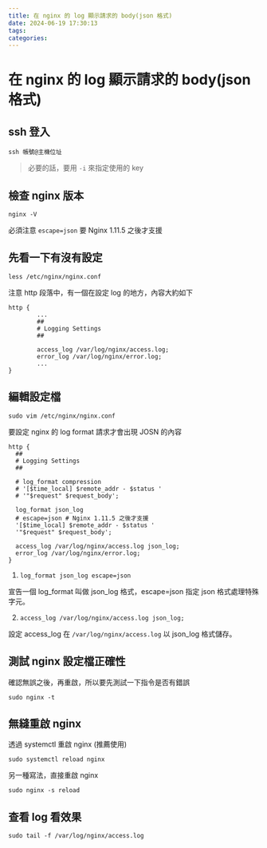 ```yaml
---
title: 在 nginx 的 log 顯示請求的 body(json 格式)
date: 2024-06-19 17:30:13
tags:
categories:
---
```


# 在 nginx 的 log 顯示請求的 body(json 格式)

## ssh 登入

```shell
ssh 帳號@主機位址
```

> 必要的話，要用 `-i` 來指定使用的 key

## 檢查 nginx 版本

```ssh
nginx -V
```

必須注意 `escape=json` 要 Nginx 1.11.5 之後才支援

## 先看一下有沒有設定

```ssh
less /etc/nginx/nginx.conf
```

注意 http 段落中，有一個在設定 log 的地方，內容大約如下

```nginx
http {
        ...
        ##
        # Logging Settings
        ##

        access_log /var/log/nginx/access.log;
        error_log /var/log/nginx/error.log;
        ...
}
```

## 編輯設定檔

```ssh
sudo vim /etc/nginx/nginx.conf
```

要設定 nginx 的 log format 請求才會出現 JOSN 的內容

```nginx
http {
  ##
  # Logging Settings
  ##

  # log_format compression
  # '[$time_local] $remote_addr - $status '
  # '"$request" $request_body';

  log_format json_log
  # escape=json # Nginx 1.11.5 之後才支援
  '[$time_local] $remote_addr - $status '
  '"$request" $request_body';

  access_log /var/log/nginx/access.log json_log;
  error_log /var/log/nginx/error.log;
}
```

1. `log_format json_log escape=json`

宣告一個 log_format 叫做 json_log 格式，escape=json 指定 json 格式處理特殊字元。

2. `access_log /var/log/nginx/access.log json_log;`

設定 access_log 在 `/var/log/nginx/access.log` 以 json_log 格式儲存。

## 測試 nginx 設定檔正確性

確認無誤之後，再重啟，所以要先測試一下指令是否有錯誤

```shell
sudo nginx -t 
```

## 無縫重啟 nginx

透過 systemctl 重啟 nginx (推薦使用)

```shell
sudo systemctl reload nginx
```

另一種寫法，直接重啟 nginx

```shell
sudo nginx -s reload
```

## 查看 log 看效果

```shell
sudo tail -f /var/log/nginx/access.log
```